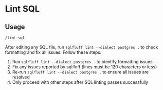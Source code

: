 # Lint SQL

## Usage

```txt
/lint-sql
```

After editing any SQL file, run `sqlfluff lint --dialect postgres .` to check formatting and
fix all issues. Follow these steps:

1. Run `sqlfluff lint --dialect postgres .` to identify formatting issues
2. Fix any issues reported by sqlfluff (lines must be 120 characters or less)
3. Re-run `sqlfluff lint --dialect postgres .` to ensure all issues are resolved
4. Only proceed with other steps after SQL linting passes successfully
